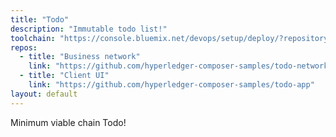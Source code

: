 ```yaml
---
title: "Todo"
description: "Immutable todo list!"
toolchain: "https://console.bluemix.net/devops/setup/deploy/?repository=https%3A//github.com/hyperledger-composer-samples/hyperledger-composer-toolchain&env_id=ibm%3Ayp%3Aus-south&deploy-region=ibm%3Ayp%3Aus-south&sampleName=todo&networkRepo=https%3A//github.com/hyperledger-composer-samples/todo-network&clientRepo=https%3A//github.com/hyperledger-composer-samples/todo-app"
repos:
  - title: "Business network"
    link: "https://github.com/hyperledger-composer-samples/todo-network"
  - title: "Client UI"
    link: "https://github.com/hyperledger-composer-samples/todo-app"
layout: default
---
```


Minimum viable chain Todo!
